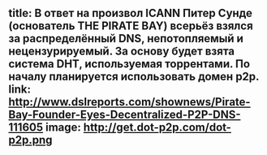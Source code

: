 title: В ответ на произвол ICANN Питер Сунде (основатель THE PIRATE BAY) всерьёз взялся за распределённый DNS, непотопляемый и нецензурируемый.  За основу будет взята система DHT, используемая торрентами.  По началу планируется использовать домен p2p.
link: http://www.dslreports.com/shownews/Pirate-Bay-Founder-Eyes-Decentralized-P2P-DNS-111605
image: http://get.dot-p2p.com/dot-p2p.png
---
